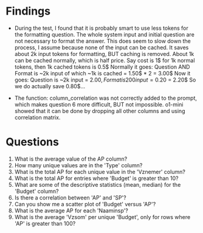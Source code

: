 # Findings
* During the test, I found that it is probably smart to use less tokens for the formatting question. The whole system input and initial question are not necessary to format the answer. This does seem to slow down the process, I assume because none of the input can be cached. It saves about 2k input tokens for formatting, BUT caching is removed. 
About 1k can be cached normally, which is half price.
Say cost is 1$ for 1k normal tokens, then 1k cached tokens is 0.5$
Normally it goes: Question AND Format is ~2k input of which ~1k is cached = 1.50$ * 2 = 3.00$
Now it goes: Question is ~2k input = 2.00$, Format is 200 input = 0.20$ = 2.20$
So we do actually save 0.80$...

* The function: column_correlation was not correctly added to the prompt, which makes question 6 more difficult, BUT not impossible. o1-mini showed that it can be done by dropping all other columns and using correlation matrix.

# Questions
1. What is the average value of the AP column?
2. How many unique values are in the 'Type' column?
3. What is the total AP for each unique value in the 'Vznemer' column?
4. What is the total AP for entries where 'Budget' is greater than 10?
5. What are some of the descriptive statistics (mean, median) for the 'Budget' column?
6. Is there a correlation between 'AP' and 'SP'?
7. Can you show me a scatter plot of 'Budget' versus 'AP'?
8. What is the average AP for each 'Naaminsp'?
9. What is the average 'Vzsom' per unique 'Budget', only for rows where 'AP' is greater than 100?